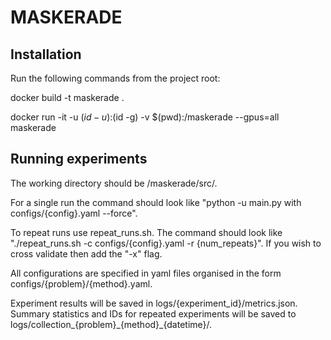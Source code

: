 # MASKERADE

## Installation
Run the following commands from the project root:

docker build -t maskerade .

docker run -it -u $(id -u):$(id -g) -v $(pwd):/maskerade --gpus=all maskerade


## Running experiments
The working directory should be /maskerade/src/.

For a single run the command should look like "python -u main.py with configs/{config}.yaml --force".

To repeat runs use repeat_runs.sh. The command should look like "./repeat_runs.sh -c configs/{config}.yaml -r {num_repeats}". If you wish to cross validate then add the "-x" flag.

All configurations are specified in yaml files organised in the form configs/{problem}/{method}.yaml.

Experiment results will be saved in logs/{experiment_id}/metrics.json. Summary statistics and IDs for repeated experiments will be saved to logs/collection\_{problem}\_{method}\_{datetime}/.

